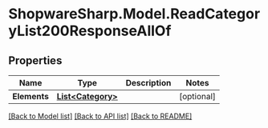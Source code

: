 # ShopwareSharp.Model.ReadCategoryList200ResponseAllOf

## Properties

Name | Type | Description | Notes
------------ | ------------- | ------------- | -------------
**Elements** | [**List&lt;Category&gt;**](Category.md) |  | [optional] 

[[Back to Model list]](../../README.md#documentation-for-models) [[Back to API list]](../../README.md#documentation-for-api-endpoints) [[Back to README]](../../README.md)


